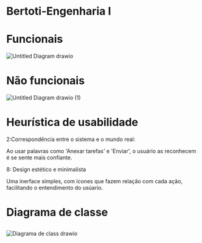 # Bertoti-Engenharia I
# Funcionais
![Untitled Diagram drawio](https://user-images.githubusercontent.com/88495476/156669506-c6a92dd6-0c42-48ed-bf37-22795711b53f.png)
##
# Não funcionais
![Untitled Diagram drawio (1)](https://user-images.githubusercontent.com/88495476/156674454-51a199b6-b66f-4970-930a-1c1aebedc71c.png)
##


# Heurística de usabilidade 

2:Correspondência entre o sistema e o mundo real:

Ao usar palavras como 'Anexar tarefas' e 'Enviar', o usuário as reconhecem é se sente mais confiante.

8: Design estético e minimalista

Uma inerface simples, com ícones que fazem relação com cada ação, facilitando o entendimento do usúario. 

# Diagrama de classe
##

![Diagrama de class drawio](https://user-images.githubusercontent.com/88495476/157716402-2088da7e-5cca-4979-8aa0-b4a42b1bc308.png)




